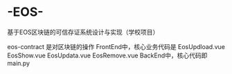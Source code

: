 # -EOS-
基于EOS区块链的可信存证系统设计与实现（学校项目）

eos-contract 是对区块链的操作
FrontEnd中，核心业务代码是 EosUpdload.vue EosShow.vue EosUpdata.vue EosRemove.vue
BackEnd中，核心代码即main.py

